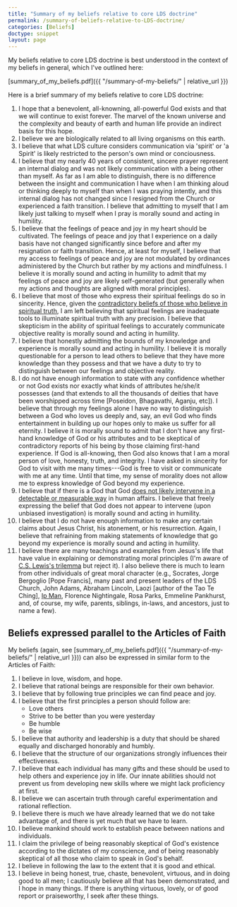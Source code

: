 ```yaml
---
title: "Summary of my beliefs relative to core LDS doctrine"
permalink: /summary-of-beliefs-relative-to-LDS-doctrine/
categories: [Beliefs]
doctype: snippet
layout: page
---
```


My beliefs relative to core LDS doctrine is best understood in the context of my beliefs in general, which I've outlined here:

[summary_of_my_beliefs.pdf]({{ "/summary-of-my-beliefs/" | relative_url }})

Here is a brief summary of my beliefs relative to core LDS doctrine:

1. I hope that a benevolent, all-knowning, all-powerful God exists and that we will continue to exist forever.  The marvel of the known universe and the complexity and beauty of earth and human life provide an indirect basis for this hope.
1. I believe we are biologically related to all living organisms on this earth.
1. I believe that what LDS culture considers communication via 'spirit' or 'a Spirit' is likely restricted to the person's own mind or conciousness.
1. I believe that my nearly 40 years of consistent, sincere prayer represent an internal dialog and was not likely communication with a being other than myself.  As far as I am able to distinguish, there is no difference between the insight and communication I have when I am thinking aloud or thinking deeply to myself than when I was praying intently, and this internal dialog has not changed since I resigned from the Church or experienced a faith transition.  I believe that admitting to myself that I am likely just talking to myself when I pray is morally sound and acting in humility.
1. I believe that the feelings of peace and joy in my heart should be cultivated.  The feelings of peace and joy that I experience on a daily basis have not changed significantly since before and after my resignation or faith transition.  Hence, at least for myself, I believe that my access to feelings of peace and joy are not modulated by ordinances administered by the Church but rather by my actions and mindfulness.  I believe it is morally sound and acting in humility to admit that my feelings of peace and joy are likely self-generated (but generally when my actions and thoughts are aligned with moral principles).
1. I believe that most of those who express their spiritual feelings do so in sincerity.  Hence, given the [contradictory beliefs of those who believe in spiritual truth](https://mormonbandwagon.com/bwv549/testimony-spiritual-experiences-truth-careful-examination/), I am left believing that spiritual feelings are inadequate tools to illuminate spiritual truth with any precision.  I believe that skepticism in the ability of spiritual feelings to accurately communicate objective reality is morally sound and acting in humility.
1. I believe that honestly admitting the bounds of my knowledge and experience is morally sound and acting in humility.  I believe it is morally questionable for a person to lead others to believe that they have more knowledge than they possess and that we have a duty to try to distinguish between our feelings and objective reality.
1. I do not have enough information to state with any confidence whether or not God exists nor exactly what kinds of attributes he/she/it possesses (and that extends to all the thousands of deities that have been worshipped across time [Poseidon, Bhagavathi, Aganju, etc]).  I believe that through my feelings alone I have no way to distinguish between a God who loves us deeply and, say, an evil God who finds entertainment in building up our hopes only to make us suffer for all eternity.  I believe it is morally sound to admit that I don't have any first-hand knowledge of God or his attributes and to be skeptical of contradictory reports of his being by those claiming first-hand experience.  If God is all-knowing, then God also knows that I am a moral person of love, honesty, truth, and integrity.  I have asked in sincerity for God to visit with me many times---God is free to visit or communicate with me at any time.  Until that time, my sense of morality does not allow me to express knowledge of God beyond my experience.
1. I believe that if there is a God that God [does not likely intervene in a detectable or measurable way](https://en.wikipedia.org/wiki/Studies_on_intercessory_prayer) in human affairs.  I believe that freely expressing the belief that God does not appear to intervene (upon unbiased investigation) is morally sound and acting in humility.
1. I believe that I do not have enough information to make any certain claims about Jesus Christ, his atonement, or his resurrection.  Again, I believe that refraining from making statements of knowledge that go beyond my experience is morally sound and acting in humility.
1. I believe there are many teachings and examples from Jesus's life that have value in explaining or demonstrating moral principles (I'm aware of [C.S. Lewis's trilemma](https://en.wikipedia.org/wiki/Lewis%27s_trilemma) but reject it). I also believe there is much to learn from other individuals of great moral character (e.g., Socrates, Jorge Bergoglio [Pope Francis], many past and present leaders of the LDS Church, John Adams, Abraham Lincoln, Laozi [author of the Tao Te Ching], [Ip Man](https://chinesemartialstudies.com/2013/12/08/the-wing-chun-rules-of-conduct-rediscovering-ip-mans-original-statement-on-the-philosophy-of-the-martial-arts/), Florence Nightingale, Rosa Parks, Emmeline Pankhurst, and, of course, my wife, parents, siblings, in-laws, and ancestors, just to name a few).

## Beliefs expressed parallel to the Articles of Faith

My beliefs (again, see [summary_of_my_beliefs.pdf]({{ "/summary-of-my-beliefs/" | relative_url }})) can also be expressed in similar form to the Articles of Faith:

1. I believe in love, wisdom, and hope.
2. I believe that rational beings are responsible for their own behavior.
3. I believe that by following true principles we can find peace and joy.
4. I believe that the first principles a person should follow are:
    * Love others
    * Strive to be better than you were yesterday
    * Be humble
    * Be wise
5. I believe that authority and leadership is a duty that should be shared
   equally and discharged honorably and humbly.
6. I believe that the structure of our organizations strongly influences their effectiveness.
7. I believe that each individual has many gifts and these should be used to
   help others and experience joy in life.  Our innate abilities should not
   prevent us from developing new skills where we might lack proficiency at
   first.
8. I believe we can ascertain truth through careful experimentation and
   rational reflection.
9. I believe there is much we have already learned that we do not take
   advantage of, and there is yet much that we have to learn.
10. I believe mankind should work to establish peace between nations and individuals.
11. I claim the privilege of being reasonably skeptical of God's existence according
    to the dictates of my conscience, and of being reasonably skeptical of all
    those who claim to speak in God's behalf.
12. I believe in following the law to the extent that it is good and ethical.
13. I believe in being honest, true, chaste, benevolent, virtuous, and in
    doing good to all men; I cautiously believe all that has been
    demonstrated, and I hope in many things. If there is anything virtuous,
    lovely, or of good report or praiseworthy, I seek after these things.
